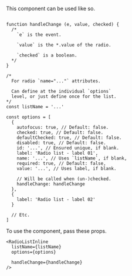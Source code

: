 This component can be used like so.

<pre class="language-javascript"><code>
function handleChange (e, value, checked) {
  /*
    `e` is the event.

    `value` is the *.value of the radio.

    `checked` is a boolean.
  */
}

/*
  For radio `name="..."` attributes.

  Can define at the individual `options`
  level, or just define once for the list.
*/
const listName = '...'

const options = [
  {
    autofocus: true, // Default: false.
    checked: true, // Default: false.
    defaultChecked: true, // Default: false.
    disabled: true, // Default: false.
    id: '...', // Ensured unique, if blank.
    label: 'Radio list - label 01',
    name: '...', // Uses `listName`, if blank,
    required: true, // Default: false,
    value: '...', // Uses label, if blank.

    // Will be called when (un-)checked.
    handleChange: handleChange
  },
  {
    label: 'Radio list - label 02'
  }

  // Etc.
]
</code></pre>

To use the component, pass these props.

```
<RadioListInline
  listName={listName}
  options={options}

  handleChange={handleChange}
/>
```